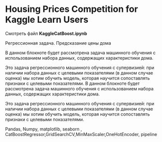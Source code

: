 # Housing Prices Competition for Kaggle Learn Users

Смотреть файл **KaggleCatBoost.ipynb**

Регрессионная задача. Предсказание цены дома


В данном блокноте будет рассмотрена задача машинного обучения с использованием набора данных, содержащих характеристики дома.

Это задача регрессионного машинного обучения с супервизией: при наличии набора данных с целевыми показателями (в данном случае оценка) мы хотим обучить модель, которая научится сопоставлять признаки с целевыми показателями.
В данном блокноте будет рассмотрена задача машинного обучения с использованием набора данных, содержащих характеристики дома.

Это задача регрессионного машинного обучения с супервизией: при наличии набора данных с целевыми показателями (в данном случае оценка) мы хотим обучить модель, которая научится сопоставлять признаки с целевыми показателями.

Pandas, Numpy, matplotlib, seaborn , CatBoostRegressor,GridSearchCV,MinMaxScaler,OneHotEncoder, pipeline
